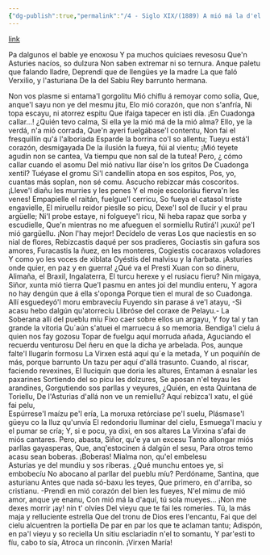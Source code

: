 ```yaml
---
{"dg-publish":true,"permalink":"/4 - Siglo XIX/(1889) A mió má la d'el cielu/","tags":["#Siglo_19","central","a1889","Alfredo_García_Dóriga","escrito","Lena","poema"]}
---
```


[link](https://asturies.com/cavedaynava/amiomaladelcielu.txt)

Pa dalgunos el bable ye enoxosu 
Y pa muchos quiciaes revesosu 
Que'n Asturies nacíos, so dulzura 
Non saben extremar ni so ternura. 
Anque paletu que falando lladre, 
Deprendí que de llengües ye la madre 
La que faló Verxilio, y l'asturiana 
De la del Sabiu Rey barrunto hermana.

Non vos plasme si entama'l gorgolitu 
Mió chiflu á remoyar como solía, 
Que, anque'l sayu non ye del mesmu jitu, 
Elo mió corazón, que non s'anfría, 
Ni topa escayu, ni atorrez espitu 
Que ifaiga tapecer en isti día. 
¡En Cuadonga callar...! ¿Quién tevo calma, 
Si ella ye la mió má de la mió alma?
Ello, ye la verdá, n'a mió corrada, 
Que'n ayeri fuelgábase'l contentu, 
Non fai el fresquillín qu'á l'alboriada 
Esparde la borrina co'l so allentu; 
Tueyu está'l corazón, desmigayada 
De la ilusión la fueya, fúi al vientu; 
¡Mió teyete agudín non se cantea, 
Va tiempu que non sal de la tutea!
Pero, ¿ cómo callar cuando el asomu 
Del mió nativu llar óise'n los gritos 
De Cuadonga xentil? Tuéyase el gromu 
Si'l candellín atopa en sos espitos, 
Pos, yo, cuantas más soplan, non sé comu.
Ascucho rebizcar más coscoritos. 
¡Lleve'l diañu les murries y les penes 
Y el moje escoloriáu fierva'n les venes!
Empapielle el raitán, fuelgue'l cerricu, 
So fueya el catasol triste engavielle, 
El miruellu reidor pieslle so picu,
Dexe'l sol de llucir y el prau argüelle; 
Ni'l probe estaye, ni folgueye'l ricu, 
Ni heba rapaz que sorba y escudielle, 
Que'n mientras no me afueguen el sormiellu 
Rutirá'l ¡xuxú! pe'l mió gargüellu.
¡Non l'hay mejor! Decídelo de veras 
Los que naciestis en so nial de flores, 
Rebizcastis daqué per sos pradieres, 
Gociastis sin gafura sos amores, 
Furacastis la ñuez, en les monteres, 
Cogiestis cocaraxos voladores 
Y como yo les voces de xiblata 
Oyéstis del malvisu y la ñarbata.
¡Asturies onde quier, en paz y en guerra! 
¿Qué va el Presti Xuan con so dineru, 
Alimaña, el Braxil, Ingalaterra, 
El turcu herexe y el rusiacu fieru? 
Nin migaya, Siñor, xunta mió tierra 
Que'l pasmu en antes joi del mundiu enteru, 
Y agora no hay dengún que á ella s'oponga 
Porque tien el mural de so Cuadonga.
Allí esguedeyó'l  moru embravecíu 
Fuyendo sin parase á ve'l atayu, 
-Si acasu hebo dalgún qu'atorrecíu 
Llibróse del coraxe de Pelayu.-
La Soberana allí del pueblu míu 
Fixo caer sobre ellos un argayu, 
Y foy tal y tan grande la vitoria 
Qu´aún  s'atuei el marruecu á so memoria.
Bendiga'l cielu á quien nos fay gozosu 
Topar de fuelgu aquí morruda añada, 
Aguciando el recuerdu venturosu 
Del ñeru en que la dicha ye arbelada. 
Pos, aunque falte'l llugarín formosu 
La Virxen está aquí qu´e la metada, 
Y un poquiñín de más, porque barrunto 
Un tazu per aquí d'allá trasunto.
Cuando, al riscar, faciendo revexines, 
El lluciquín que doria les altures, 
Entaman á esnalar les paxarines 
Sortiendo del so picu les dolzures, 
Se aposan n'el teyau les arandines, 
Gorgutiendo sos parllas y veyures,
¿Quién, en esta Quintana de Toriellu, 
De l'Asturias d'allá non ve un remiellu?
Aquí rebizca'l xatu, el güé fai pelu,      
Espúrrese'l maízu pe'l ería, 
La moruxa retórciase pe'l suelu, 
Plásmase'l güeyu co la lluz qu'unvía 
El redondoriu lluminar del cielu,
Esmuega'l maciu y el pumar se cría; 
Y, si e pocu, ya dixi, en sos altares 
La Virxina s'afai de miós cantares.
Pero, abasta, Siñor, qu'e ya un excesu 
Tanto allongar miós parllas gayasperas, 
Que, anq'estocinen á dalgún el sesu, 
Para otros temo acasu sean boberas. 
¡Boberas! Mialma non, qu'el embelesu      
Asturias ye del mundiu y sos riberas. 
¿Qué munchu entoes ye, si embobecíu 
No abocano al parllar del pueblu míu?
Perdóname, Santina, que asturianu 
Antes que nada só-baxu les teyes, 
Que primero, en d'arriba, so cristianu. 
-Prendi en mió corazón del bien les fueyes, 
N'el mimu de mió amor, anque ye enanu, 
Con mió má la d'aquí, tú sola mueyes... 
¡Non me dexes morrir ¡ay! nin t' olvíes 
Del vieyu que te fai les romeríes. 
Tú, la más maja y relluciente estrella
Que del tronu de Dios eres l'encantu,
Fai que del cielu alcuentren la portiella
De par en par los que te aclaman tantu;
Adispón, en pa'l vieyu y so reciella
Un sitiu esclariadín  n'el to somantu,
Y par'esti to fíu, cabo to sía,
Atroca un rinconín. ¡Virxen María!